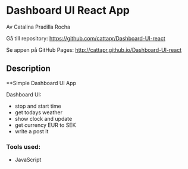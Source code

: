 # Dashboard UI React App

Av Catalina Pradilla Rocha

Gå till repository: <https://github.com/cattapr/Dashboard-UI-react>

Se appen på GitHub Pages: <http://cattapr.github.io/Dashboard-UI-react>

## Description

**Simple Dashboard UI App

Dashboard UI:

* stop and start time
* get todays weather
* show clock and update
* get currency EUR to SEK
* write a post it

### Tools used:

* JavaScript



